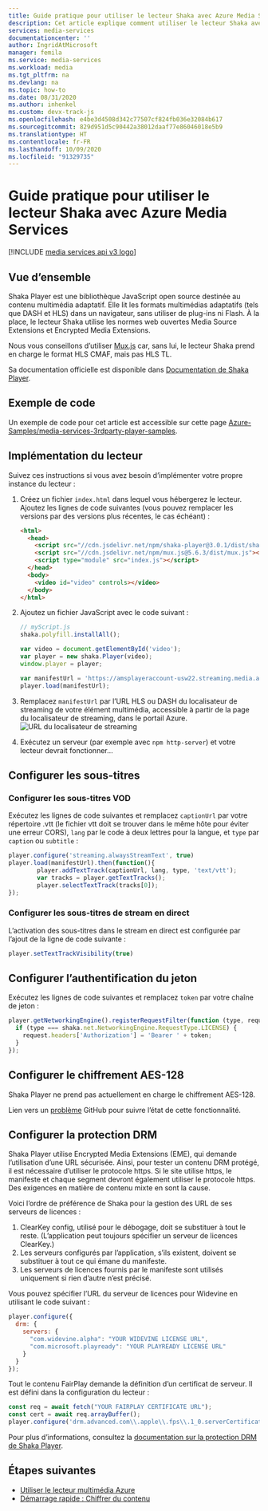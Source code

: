 ```yaml
---
title: Guide pratique pour utiliser le lecteur Shaka avec Azure Media Services
description: Cet article explique comment utiliser le lecteur Shaka avec Azure Media Services
services: media-services
documentationcenter: ''
author: IngridAtMicrosoft
manager: femila
ms.service: media-services
ms.workload: media
ms.tgt_pltfrm: na
ms.devlang: na
ms.topic: how-to
ms.date: 08/31/2020
ms.author: inhenkel
ms.custom: devx-track-js
ms.openlocfilehash: e4be3d4508d342c77507cf824fb036e32084b617
ms.sourcegitcommit: 829d951d5c90442a38012daaf77e86046018e5b9
ms.translationtype: HT
ms.contentlocale: fr-FR
ms.lasthandoff: 10/09/2020
ms.locfileid: "91329735"
---
```

# <a name="how-to-use-the-shaka-player-with-azure-media-services"></a>Guide pratique pour utiliser le lecteur Shaka avec Azure Media Services

[!INCLUDE [media services api v3 logo](./includes/v3-hr.md)]

## <a name="overview"></a>Vue d’ensemble

Shaka Player est une bibliothèque JavaScript open source destinée au contenu multimédia adaptatif. Elle lit les formats multimédias adaptatifs (tels que DASH et HLS) dans un navigateur, sans utiliser de plug-ins ni Flash. À la place, le lecteur Shaka utilise les normes web ouvertes Media Source Extensions et Encrypted Media Extensions.

Nous vous conseillons d’utiliser [Mux.js](https://github.com/videojs/mux.js/) car, sans lui, le lecteur Shaka prend en charge le format HLS CMAF, mais pas HLS TL.

Sa documentation officielle est disponible dans [Documentation de Shaka Player](https://shaka-player-demo.appspot.com/docs/api/tutorial-welcome.html).

## <a name="sample-code"></a>Exemple de code
Un exemple de code pour cet article est accessible sur cette page [Azure-Samples/media-services-3rdparty-player-samples](https://github.com/Azure-Samples/media-services-3rdparty-player-samples).

## <a name="implementing-the-player"></a>Implémentation du lecteur

Suivez ces instructions si vous avez besoin d’implémenter votre propre instance du lecteur :

1. Créez un fichier `index.html` dans lequel vous hébergerez le lecteur. Ajoutez les lignes de code suivantes (vous pouvez remplacer les versions par des versions plus récentes, le cas échéant) :

    ```html
    <html>
      <head>
        <script src="//cdn.jsdelivr.net/npm/shaka-player@3.0.1/dist/shaka-player.compiled.js"></script>
        <script src="//cdn.jsdelivr.net/npm/mux.js@5.6.3/dist/mux.js"></script>
        <script type="module" src="index.js"></script>
      </head>
      <body>
        <video id="video" controls></video>
      </body>
    </html>
    ```

1. Ajoutez un fichier JavaScript avec le code suivant :

    ```javascript
    // myScript.js
    shaka.polyfill.installAll();

    var video = document.getElementById('video');
    var player = new shaka.Player(video);
    window.player = player;

    var manifestUrl = 'https://amsplayeraccount-usw22.streaming.media.azure.net/00000000-0000-0000-0000-000000000000/sample-vod.ism/manifest(format=m3u8-aapl)';
    player.load(manifestUrl);
    ```

1. Remplacez `manifestUrl` par l’URL HLS ou DASH du localisateur de streaming de votre élément multimédia, accessible à partir de la page du localisateur de streaming, dans le portail Azure.
    ![URL du localisateur de streaming](media/how-to-shaka-player/streaming-urls.png)

1. Exécutez un serveur (par exemple avec `npm http-server`) et votre lecteur devrait fonctionner...

## <a name="set-up-captions"></a>Configurer les sous-titres

### <a name="set-up-vod-captions"></a>Configurer les sous-titres VOD

Exécutez les lignes de code suivantes et remplacez `captionUrl` par votre répertoire .vtt (le fichier vtt doit se trouver dans le même hôte pour éviter une erreur CORS), `lang` par le code à deux lettres pour la langue, et `type` par `caption` ou `subtitle` :

```javascript
player.configure('streaming.alwaysStreamText', true)
player.load(manifestUrl).then(function(){
        player.addTextTrack(captionUrl, lang, type, 'text/vtt');
        var tracks = player.getTextTracks();
        player.selectTextTrack(tracks[0]);
});
```

### <a name="set-up-live-stream-captions"></a>Configurer les sous-titres de stream en direct

L’activation des sous-titres dans le stream en direct est configurée par l’ajout de la ligne de code suivante :

```javascript
player.setTextTrackVisibility(true)
```

## <a name="set-up-token-authentication"></a>Configurer l’authentification du jeton

Exécutez les lignes de code suivantes et remplacez `token` par votre chaîne de jeton :

```javascript
player.getNetworkingEngine().registerRequestFilter(function (type, request) {
  if (type === shaka.net.NetworkingEngine.RequestType.LICENSE) {
    request.headers['Authorization'] = 'Bearer ' + token;
  }
});
```

## <a name="set-up-aes-128-encryption"></a>Configurer le chiffrement AES-128

Shaka Player ne prend pas actuellement en charge le chiffrement AES-128.

Lien vers un [problème](https://github.com/google/shaka-player/issues/850) GitHub pour suivre l’état de cette fonctionnalité.

## <a name="set-up-drm-protection"></a>Configurer la protection DRM

Shaka Player utilise Encrypted Media Extensions (EME), qui demande l’utilisation d’une URL sécurisée. Ainsi, pour tester un contenu DRM protégé, il est nécessaire d’utiliser le protocole https. Si le site utilise https, le manifeste et chaque segment devront également utiliser le protocole https. Des exigences en matière de contenu mixte en sont la cause.

Voici l’ordre de préférence de Shaka pour la gestion des URL de ses serveurs de licences :

1. ClearKey config, utilisé pour le débogage, doit se substituer à tout le reste. (L’application peut toujours spécifier un serveur de licences ClearKey.)
2. Les serveurs configurés par l’application, s’ils existent, doivent se substituer à tout ce qui émane du manifeste.
3. Les serveurs de licences fournis par le manifeste sont utilisés uniquement si rien d’autre n’est précisé.

Vous pouvez spécifier l’URL du serveur de licences pour Widevine en utilisant le code suivant :

```javascript
player.configure({
  drm: {
    servers: {
      "com.widevine.alpha": "YOUR WIDEVINE LICENSE URL",
      "com.microsoft.playready": "YOUR PLAYREADY LICENSE URL"
    }
  }
});

```

Tout le contenu FairPlay demande la définition d’un certificat de serveur. Il est défini dans la configuration du lecteur :

```javascript
const req = await fetch("YOUR FAIRPLAY CERTIFICATE URL");
const cert = await req.arrayBuffer();
player.configure('drm.advanced.com\\.apple\\.fps\\.1_0.serverCertificate', new Uint8Array(cert));
```

Pour plus d’informations, consultez la [documentation sur la protection DRM de Shaka Player](https://shaka-player-demo.appspot.com/docs/api/tutorial-drm-config.html).

## <a name="next-steps"></a>Étapes suivantes

* [Utiliser le lecteur multimédia Azure](../azure-media-player/azure-media-player-overview.md)
* [Démarrage rapide : Chiffrer du contenu](encrypt-content-quickstart.md)
